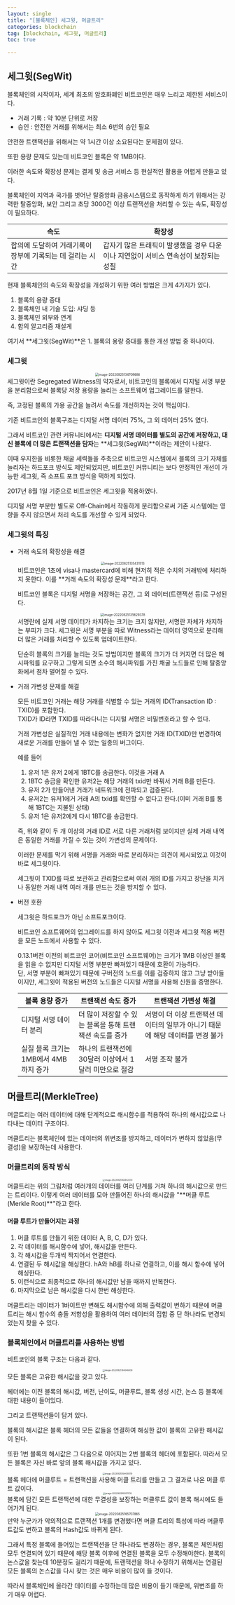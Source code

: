 ```yaml
---
layout: single
title: "[블록체인] 세그윗, 머글트리"
categories: blockchain
tag: [blockchain, 세그윗, 머글트리]
toc: true

---
```


## 세그윗(SegWit)

블록체인의 시작이자, 세계 최초의 암호화폐인 비트코인은 매우 느리고 제한된 서비스이다.

- 거래 기록 : 약 10분 단위로 저장
- 승인 : 안전한 거래를 위해서는 최소 6번의 승인 필요

안전한 트랜잭션을 위해서는 약 1시간 이상 소요된다는 문제점이 있다.

또한 용량 문제도 있는데 비트코인 블록은 약 1MB이다.

이러한 속도와 확장성 문제는 결제 및 송금 서비스 등 현실적인 활용을 어렵게 만들고 있다.

블록체인이 지역과 국가를 벗어난 탈중앙화 금융시스템으로 동작하게 하기 위해서는 강력한 탈중앙화, 보안 그리고 초당 3000건 이상 트랜잭션을 처리할 수 있는 속도, 확장성이 필요하다.

| 속도                                                      | 확장성                                                       |
| --------------------------------------------------------- | ------------------------------------------------------------ |
| 합의에 도달하여 거래기록이 장부에 기록되는 데 걸리는 시간 | 갑자기 많은 트래픽이 발생했을 경우 다운이나 지연없이 서비스 연속성이 보장되는 성질 |

현재 블록체인의 속도와 확장성을 개성하기 위한 여러 방법은 크게 4가지가 있다.

1. 블록의 용량 증대
2. 블록체인 내 기술 도입: 샤딩 등
3. 블록체인 외부와 연계
4. 합의 알고리즘 재설계

여기서 **세그윗(SegWit)**은 1. 블록의 용량 증대를 통한 개선 방법 중 하나이다.

### 세그윗
<center>
<img src="../../images/2022-08-25-blockchain_7th/image-20220825134709686.png" alt="image-20220825134709686" style="zoom: 50%;" />
</center>
세그윗이란 Segregated Witness의 약자로서, 비트코인의 블록에서 디지털 서명 부분을 분리함으로써 블록당 저장 용량을 늘리는 소프트웨어 업그레이드를 말한다.

즉, 고정된 블록의 가용 공간을 늘려서 속도를 개선하자는 것이 핵심이다.

기존 비트코인의 블록구조는 디지털 서명 데이터 75%, 그 외 데이터 25% 였다.

그래서 비트코인 관련 커뮤니티에서는 **디지털 서명 데이터를 별도의 공간에 저장하고, 대신 블록에 더 많은 트랜잭션을 담자**는 **세그윗(SegWit)**이라는 제안이 나왔다.

이때 우지한을 비롯한 채굴 세력들을 주축으로 비트코인 시스템에서 블록의 크기 자체를 늘리자는 하드포크 방식도 제안되었지만, 비트코인 커뮤니티는 보다 안정적인 개선이 가능한 세그윗, 즉 소프트 포크 방식을 택하게 되었다.

2017년 8월 1일 기준으로 비트코인은 세그윗을 적용하였다.

디지털 서명 부분만 별도로 Off-Chain에서 작동하게 분리함으로써 기존 시스템에는 영향을 주지 않으면서 처리 속도를 개선할 수 있게 되었다.

### 세그윗의 특징

- 거래 속도의 확장성을 해결
  <center>
  <img src="../../images/2022-08-25-blockchain_7th/image-20220825135431513.png" alt="image-20220825135431513" style="zoom: 50%;" />
  </center>
  비트코인은 1초에 visa나 mastercard에 비해 현저히 적은 수치의 거래밖에 처리하지 못한다.  
  이를 **거래 속도의 확장성 문제**라고 한다.

  비트코인 블록은 디지털 서명을 저장하는 공간, 그 외 데이터(트랜잭션 등)로 구성된다.
  <center>
  <img src="../../images/2022-08-25-blockchain_7th/image-20220825135629378.png" alt="image-20220825135629378" style="zoom:50%;" />
  </center>
  서명란에 실제 서명 데이터가 차지하는 크기는 크지 않지만, 서명란 자체가 차지하는 부피가 크다.  
  세그윗은 서명 부분을 따로 Witness라는 데이터 영역으로 분리해 더 많은 거래를 처리할 수 있도록 업데이트한다.

  단순히 블록의 크기를 늘리는 것도 방법이지만 블록의 크기가 더 커지면 더 많은 해시파워를 요구하고 그렇게 되면 소수의 해시파워를 가진 채굴 노드들로 인해 탈중앙화에서 점차 멀어질 수 있다.

- 거래 가변성 문제를 해결

  모든 비트코인 거래는 해당 거래를 식별할 수 있는 거래의 ID(Transaction ID : TXID)를 포함한다.  
  TXID가 ID라면 TXID를 따라다니는 디지털 서명은 비밀번호라고 할 수 있다.

  거래 가변성은 실질적인 거래 내용에는 변화가 없지만 거래 ID(TXID)만 변경하여 새로운 거래를 만들어 낼 수 있는 일종의 버그이다.

  예를 들어

  1. 유저 1은 유저 2에게 1BTC를 송금한다. 이것을 거래 A
  2. 1BTC 송금을 확인한 유저2는 해당 거래의 txid만 바꿔서 거래 B를 만든다.
  3. 유저 2가 만들어낸 거래가 네트워크에 전파되고 검증된다.
  4. 유저2는 유저1에거 거래 A의 txid를 확인할 수 없다고 한다.(이미 거래 B를 통해 1BTC는 지불된 상태)
  5. 유저 1은 유저2에게 다시 1BTC를 송금한다.

  즉, 위와 같이 두 개 이상의 거래 ID로 서로 다른 거래처럼 보이지만 실제 거래 내역은 동일한 거래를 가질 수 있는 것이 가변성의 문제이다.

  이러한 문제를 막기 위해 서명을 거래와 따로 분리하자는 의견이 제시되었고 이것이 바로 세그윗이다.

  세그윗이 TXID를 따로 보관하고 관리함으로써 여러 개의 ID를 가지고 장난을 치거나 동일한 거래 내역 여러 개를 만드는 것을 방지할 수 있다.

- 버전 호환

  세그윗은 하드포크가 아닌 소프트포크이다.

  비트코인 소프트웨어의 업그레이드를 하지 않아도 세그윗 이전과 세그윗 적용 버전을 모든 노드에서 사용할 수 있다.

  0.13.1버전 이전의 비트코인 코어(비트코인 소프트웨어)는 크기가 1MB 이상인 블록을 읽을 수 없지만 디지털 서명 부분만 빠져있기 때문에 호환이 가능하다.  
  단, 서명 부분이 빠져있기 때문에 구버전의 노드를 이를 검증하지 않고 그냥 받아들이지만, 세그윗이 적용된 버전의 노드들은 디지털 서명을 사용해 신원을 증명한다.

  | 블록 용량 증가                        | 트랜잭션 속도 증가                                      | 트랜잭션 가변성 해결                                         |
  | ------------------------------------- | ------------------------------------------------------- | ------------------------------------------------------------ |
  | 디지털 서명 데이터 분리               | 더 많이 저장할 수 있는 블록을 통해 트랜잭션 속도를 증가 | 서명이 더 이상 트랜잭션 데이터의 일부가 아니기 때문에 해당 데이터를 변경 불가 |
  | 실질 블록 크기는 1MB에서 4MB까지 증가 | 하나의 트랜잭션에 30달러 이상에서 1달러 미만으로 절감   | 서명 조작 불가                                               |

  

## 머클트리(MerkleTree)

머글트리는 여러 데이터에 대해 단계적으로 해시함수를 적용하여 하나의 해시값으로 나타내는 데이터 구조이다.

머클트리는 블록체인에 있는 데이터의 위변조를 방지하고, 데이터가 변하지 않았음(무결성)을 보장하는데 사용한다.

### 머클트리의 동작 방식
<center>
<img src="../../images/2022-08-25-blockchain_7th/image-20220825162852330.png" alt="image-20220825162852330" style="zoom:33%;" />
</center>
머클트리는 위의 그림처럼 여러개의 데이터를 여러 단계를 거쳐 하나의 해시값으로 만드는 트리이다.  
이렇게 여러 데이터를 모아 만들어진 하나의 해시값을 "**머클 루트(Merkle Root)**"라고 한다.

#### 머클 루트가 만들어지는 과정

1. 머클 루트를 만들기 위한 데이터 A, B, C, D가 있다.
2. 각 데이터를 해시함수에 넣어, 해시값을 만든다.
3. 각 해시값을 두개씩 짝지어서 연결한다.
4. 연결된 두 해시값을 해싱한다. hA와 hB를 하나로 연결하고, 이를 해시 함수에 넣어 해싱한다.
5. 이런식으로 최종적으로 하나의 해시값만 남을 때까지 반복한다.
6. 마지막으로 남은 해시값을 다시 한번 해싱한다.

머클트리는 데이터가 1바이트만 변해도 해시함수에 의해 출력값이 변하기 때문에 머클트리는 해시 함수의 충돌 저항성을 활용하여 여러 데이터의 집합 중 단 하나라도 변경되었는지 찾을 수 있다.

### 블록체인에서 머클트리를 사용하는 방법

비트코인의 블록 구조는 다음과 같다.
<center>
<img src="../../images/2022-08-25-blockchain_7th/image-20220825164246438.png" alt="image-20220825164246438" style="zoom:33%;" />
</center>
모든 블록은 고유한 해시값을 갖고 있다.

헤더에는 이전 블록의 해시값, 버전, 난이도, 머클루트, 블록 생성 시간, 논스 등 블록에 대한 내용이 들어있다.

그리고 트랜잭션들이 담겨 있다.

블록의 해시값은 블록 헤더의 모든 값들을 연결하여 해싱한 값이 블록의 고유한 해시값이 된다.

또한 1번 블록의 해시값은 그 다음으로 이어지는 2번 블록의 헤더에 포함된다. 따라서 모든 블록은 자신 바로 앞의 블록 해시값을 가지고 있다.
<center>
<img src="../../images/2022-08-25-blockchain_7th/image-20220825164439319.png" alt="image-20220825164439319" style="zoom:33%;" />
</center>
블록 헤더에 머클루트 = 트랜잭션을 사용해 머클 트리를 만들고 그 결과로 나온 머클 루트 값이다.
<center>
<img src="../../images/2022-08-25-blockchain_7th/image-20220825165011735.png" alt="image-20220825165011735" style="zoom:33%;" />
</center>
블록에 담긴 모든 트랜잭션에 대한 무결성을 보장하는 머클루트 값이 블록 해시에도 들어가게 된다.
<center>
<img src="../../images/2022-08-25-blockchain_7th/image-20220825165707865.png" alt="image-20220825165707865" style="zoom: 50%;" />
</center>
만약 누군가가 악의적으로 트랜잭션 1개를 변경했다면 머클 트리의 특성에 따라 머클루트값도 변하고 블록의 Hash값도 바뀌게 된다.

그래서 특정 블록에 들어있는 트랜잭션을 단 하나라도 변경하는 경우, 블록은 체인처럼 모두 연결되어 있기 때문에 해당 블록 이후에 연결된 블록을 모두 수정해야한다. 블록의 논스값을 찾는데 10분정도 걸리기 때문에, 트랜잭션을 하나 수정하기 위해서는 연결된 모든 블록의 논스값을 다시 찾는 것은 매우 비용이 많이 들 것이다.

따라서 블록체인에 올라간 데이터를 수정하는데 많은 비용이 들기 때문에, 위변조를 하기 매우 어렵다.
